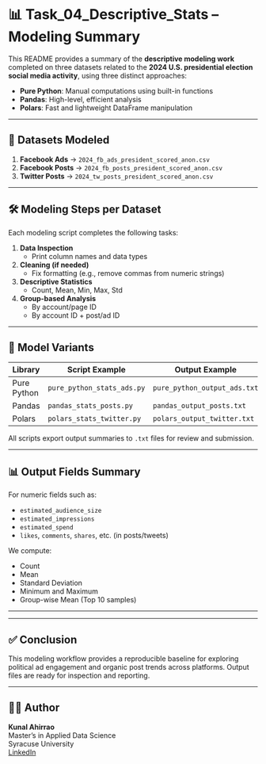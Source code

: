 # 📊 Task_04_Descriptive_Stats – Modeling Summary

This README provides a summary of the **descriptive modeling work** completed on three datasets related to the **2024 U.S. presidential election social media activity**, using three distinct approaches:

- **Pure Python**: Manual computations using built-in functions  
- **Pandas**: High-level, efficient analysis  
- **Polars**: Fast and lightweight DataFrame manipulation  

---

## 📁 Datasets Modeled

1. **Facebook Ads** → `2024_fb_ads_president_scored_anon.csv`  
2. **Facebook Posts** → `2024_fb_posts_president_scored_anon.csv`  
3. **Twitter Posts** → `2024_tw_posts_president_scored_anon.csv`  

---

## 🛠️ Modeling Steps per Dataset

Each modeling script completes the following tasks:

1. **Data Inspection**
   - Print column names and data types  
2. **Cleaning (if needed)**
   - Fix formatting (e.g., remove commas from numeric strings)  
3. **Descriptive Statistics**
   - Count, Mean, Min, Max, Std  
4. **Group-based Analysis**
   - By account/page ID  
   - By account ID + post/ad ID  

---

## 🧪 Model Variants

| Library       | Script Example                  | Output Example                |
|---------------|----------------------------------|-------------------------------|
| Pure Python   | `pure_python_stats_ads.py`       | `pure_python_output_ads.txt` |
| Pandas        | `pandas_stats_posts.py`          | `pandas_output_posts.txt`    |
| Polars        | `polars_stats_twitter.py`        | `polars_output_twitter.txt`  |

All scripts export output summaries to `.txt` files for review and submission.

---

## 📊 Output Fields Summary

For numeric fields such as:

- `estimated_audience_size`  
- `estimated_impressions`  
- `estimated_spend`  
- `likes`, `comments`, `shares`, etc. (in posts/tweets)  

We compute:

- Count  
- Mean  
- Standard Deviation  
- Minimum and Maximum  
- Group-wise Mean (Top 10 samples)  

---


---

## ✅ Conclusion

This modeling workflow provides a reproducible baseline for exploring political ad engagement and organic post trends across platforms. Output files are ready for inspection and reporting.

---

## 👨‍💻 Author

**Kunal Ahirrao**  
Master’s in Applied Data Science  
Syracuse University  
[LinkedIn]([https://www.linkedin.com](https://www.linkedin.com/in/kunal-ahirrao/)) 


